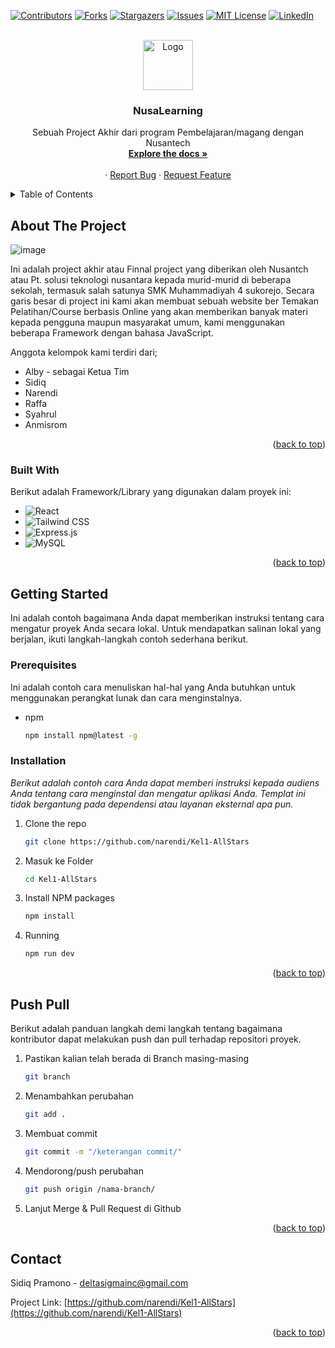 <a name="readme-top"></a>

[![Contributors][contributors-shield]][contributors-url]
[![Forks][forks-shield]][forks-url]
[![Stargazers][stars-shield]][stars-url]
[![Issues][issues-shield]][issues-url]
[![MIT License][license-shield]][license-url]
[![LinkedIn][linkedin-shield]][linkedin-url]


[contributors-shield]: https://img.shields.io/github/contributors/narendi/Kel1-AllStars.svg?style=for-the-badge
[contributors-url]: https://github.com/narendi/Kel1-AllStars/graphs/contributors
[forks-shield]: https://img.shields.io/github/forks/narendi/Kel1-AllStars.svg?style=for-the-badge
[forks-url]: https://github.com/narendi/Kel1-AllStars/network/members
[stars-shield]: https://img.shields.io/github/stars/narendi/Kel1-AllStars.svg?style=for-the-badge
[stars-url]: https://github.com/narendi/Kel1-AllStars/stargazers
[issues-shield]: https://img.shields.io/github/issues/narendi/Kel1-AllStars.svg?style=for-the-badge
[issues-url]: https://github.com/narendi/Kel1-AllStars/issues
[license-shield]: https://img.shields.io/github/license/narendi/Kel1-AllStars.svg?style=for-the-badge
[license-url]: https://github.com/narendi/Kel1-AllStars/blob/main/LICENSE
[linkedin-shield]: https://img.shields.io/badge/-LinkedIn-blue.svg?style=for-the-badge&logo=linkedin&logoColor=white
[linkedin-url]: https://www.linkedin.com/in/sidiq-pramono-09766a268/

<!-- PROJECT LOGO -->
<br />
<div align="center">
  <a href="https://https://github.com/narendi/Kel1-AllStars">
    <img src="https://ndp.nusantech.com/_next/image?url=%2Fstatic%2Fimages%2Flogo%2Flogo.svg&w=256&q=75" alt="Logo" width="80" height="80">
  </a>

  <h3 align="center">NusaLearning</h3>

  <p align="center">
    Sebuah Project Akhir dari program Pembelajaran/magang dengan Nusantech
    <br />
    <a href="https://github.com/narendi/Kel1-AllStars/blob/main/READme.md"><strong>Explore the docs »</strong></a>
    <br />
    <br />
    ·
    <a href="mailto:deltasigmainc@gmail.com">Report Bug</a>
    ·
    <a href="mailto:deltasigmainc@gmail.com">Request Feature</a>
  </p>
</div>



<!-- TABLE OF CONTENTS -->
<details>
  <summary>Table of Contents</summary>
  <ol>
    <li>
      <a href="#about-the-project">About The Project</a>
      <ul>
        <li><a href="#built-with">Built With</a></li>
      </ul>
    </li>
    <li>
      <a href="#getting-started">Getting Started</a>
      <ul>
        <li><a href="#prerequisites">Prerequisites</a></li>
        <li><a href="#installation">Installation</a></li>
      </ul>
    </li>
    <li><a href="#push-pull">push & pull</a></li>
    <li><a href="#contact">Contact</a></li>
  </ol>
</details>



<!-- ABOUT THE PROJECT -->
## About The Project

![image](https://github.com/narendi/Kel1-AllStars/assets/117287328/613b308c-733c-4dc5-b58c-ae11fa7e9c2d)


Ini adalah project akhir atau Finnal project yang diberikan oleh Nusantch atau Pt. solusi teknologi nusantara kepada murid-murid di beberapa sekolah, termasuk salah satunya SMK Muhammadiyah 4 sukorejo. Secara garis besar di project ini kami akan membuat sebuah website ber Temakan Pelatihan/Course berbasis Online yang akan memberikan banyak materi kepada pengguna maupun masyarakat umum, kami menggunakan beberapa Framework dengan bahasa JavaScript. 


Anggota kelompok kami terdiri dari;
* Alby - sebagai Ketua Tim
* Sidiq
* Narendi
* Raffa
* Syahrul
* Anmisrom


<p align="right">(<a href="#readme-top">back to top</a>)</p>



### Built With

Berikut adalah Framework/Library yang digunakan dalam proyek ini:

* ![React](https://img.shields.io/badge/-React-blue?style=flat-square&logo=react&logoColor=white)
* ![Tailwind CSS](https://img.shields.io/badge/-Tailwind_CSS-38B2AC?style=flat-square&logo=tailwind-css&logoColor=white)
* ![Express.js](https://img.shields.io/badge/-Express.js-000000?style=flat-square&logo=express&logoColor=white)
* ![MySQL](https://img.shields.io/badge/-MySQL-4479A1?style=flat-square&logo=mysql&logoColor=white)


<p align="right">(<a href="#readme-top">back to top</a>)</p>



<!-- GETTING STARTED -->
## Getting Started

Ini adalah contoh bagaimana Anda dapat memberikan instruksi tentang cara mengatur proyek Anda secara lokal. Untuk mendapatkan salinan lokal yang berjalan, ikuti langkah-langkah contoh sederhana berikut.


### Prerequisites

Ini adalah contoh cara menuliskan hal-hal yang Anda butuhkan untuk menggunakan perangkat lunak dan cara menginstalnya.
* npm
  ```sh
  npm install npm@latest -g
  ```

### Installation

_Berikut adalah contoh cara Anda dapat memberi instruksi kepada audiens Anda tentang cara menginstal dan mengatur aplikasi Anda. Templat ini tidak bergantung pada dependensi atau layanan eksternal apa pun._

1. Clone the repo
   ```sh
   git clone https://github.com/narendi/Kel1-AllStars
   ```
2. Masuk ke Folder
   ```sh
   cd Kel1-AllStars
   ```
3. Install NPM packages
   ```sh
   npm install
   ```
3. Running
   ```sh
   npm run dev
   ```

<p align="right">(<a href="#readme-top">back to top</a>)</p>


<!-- CONTRIBUTING -->
## Push Pull

Berikut adalah panduan langkah demi langkah tentang bagaimana kontributor dapat melakukan push dan pull terhadap repositori proyek.

1. Pastikan kalian telah berada di Branch masing-masing
   ```sh
   git branch
   ```
2. Menambahkan perubahan
   ```sh
   git add .
   ```
3. Membuat commit
   ```sh
   git commit -m "/keterangan commit/"
   ```
4. Mendorong/push perubahan
   ```sh
   git push origin /nama-branch/
   ```
5. Lanjut Merge & Pull Request di Github 

<p align="right">(<a href="#readme-top">back to top</a>)</p>




<!-- CONTACT -->
## Contact

Sidiq Pramono  - deltasigmainc@gmail.com

Project Link: [https://github.com/narendi/Kel1-AllStars](https://github.com/narendi/Kel1-AllStars)

<p align="right">(<a href="#readme-top">back to top</a>)</p>

